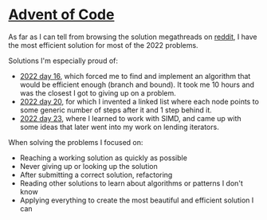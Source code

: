 # [Advent of Code](https://adventofcode.com/)

As far as I can tell from browsing the solution megathreads on [reddit](https://www.reddit.com/r/adventofcode/), I have the most efficient solution for most of the 2022 problems.

Solutions I'm especially proud of:
* [2022 day 16](https://github.com/Crazytieguy/advent-of-code/blob/master/2022/src/bin/day16/main.rs), which forced me to find and implement an algorithm that would be efficient enough (branch and bound). It took me 10 hours and was the closest I got to giving up on a problem.
* [2022 day 20](https://github.com/Crazytieguy/advent-of-code/blob/master/2022/src/bin/day20/main.rs), for which I invented a linked list where each node points to some generic number of steps after it and 1 step behind it.
* [2022 day 23](https://github.com/Crazytieguy/advent-of-code/blob/master/2022/src/bin/day23/main.rs), where I learned to work with SIMD, and came up with some ideas that later went into my work on lending iterators.

When solving the problems I focused on:

* Reaching a working solution as quickly as possible
* Never giving up or looking up the solution
* After submitting a correct solution, refactoring
* Reading other solutions to learn about algorithms or patterns I don't know
* Applying everything to create the most beautiful and efficient solution I can
